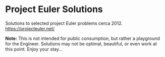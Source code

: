 # Project Euler Solutions

Solutions to selected project Euler problems cerca 2012. https://projecteuler.net/

**Note:** This is not intended for public consumption, but rather a playground for the Engineer. Solutions may not be optimal, beautiful, or even work at this point. Enjoy your stay...
